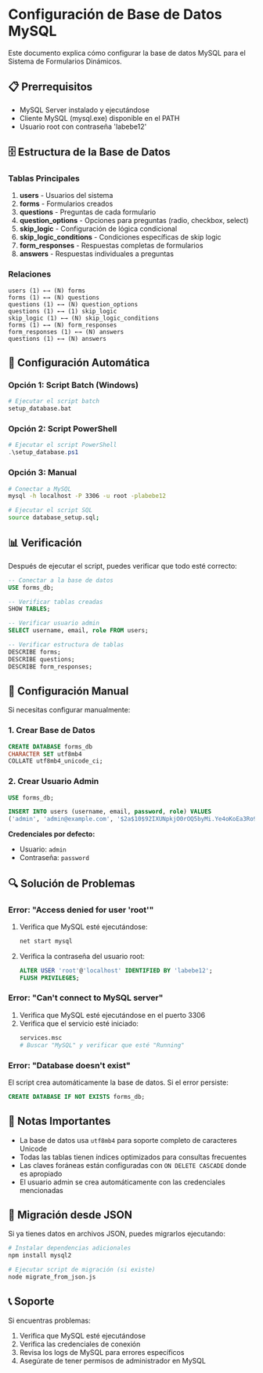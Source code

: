 # Configuración de Base de Datos MySQL

Este documento explica cómo configurar la base de datos MySQL para el Sistema de Formularios Dinámicos.

## 📋 Prerrequisitos

- MySQL Server instalado y ejecutándose
- Cliente MySQL (mysql.exe) disponible en el PATH
- Usuario root con contraseña 'labebe12'

## 🗄️ Estructura de la Base de Datos

### Tablas Principales

1. **users** - Usuarios del sistema
2. **forms** - Formularios creados
3. **questions** - Preguntas de cada formulario
4. **question_options** - Opciones para preguntas (radio, checkbox, select)
5. **skip_logic** - Configuración de lógica condicional
6. **skip_logic_conditions** - Condiciones específicas de skip logic
7. **form_responses** - Respuestas completas de formularios
8. **answers** - Respuestas individuales a preguntas

### Relaciones

```
users (1) ←→ (N) forms
forms (1) ←→ (N) questions
questions (1) ←→ (N) question_options
questions (1) ←→ (1) skip_logic
skip_logic (1) ←→ (N) skip_logic_conditions
forms (1) ←→ (N) form_responses
form_responses (1) ←→ (N) answers
questions (1) ←→ (N) answers
```

## 🚀 Configuración Automática

### Opción 1: Script Batch (Windows)

```bash
# Ejecutar el script batch
setup_database.bat
```

### Opción 2: Script PowerShell

```powershell
# Ejecutar el script PowerShell
.\setup_database.ps1
```

### Opción 3: Manual

```bash
# Conectar a MySQL
mysql -h localhost -P 3306 -u root -plabebe12

# Ejecutar el script SQL
source database_setup.sql;
```

## 📊 Verificación

Después de ejecutar el script, puedes verificar que todo esté correcto:

```sql
-- Conectar a la base de datos
USE forms_db;

-- Verificar tablas creadas
SHOW TABLES;

-- Verificar usuario admin
SELECT username, email, role FROM users;

-- Verificar estructura de tablas
DESCRIBE forms;
DESCRIBE questions;
DESCRIBE form_responses;
```

## 🔧 Configuración Manual

Si necesitas configurar manualmente:

### 1. Crear Base de Datos

```sql
CREATE DATABASE forms_db
CHARACTER SET utf8mb4
COLLATE utf8mb4_unicode_ci;
```

### 2. Crear Usuario Admin

```sql
USE forms_db;

INSERT INTO users (username, email, password, role) VALUES 
('admin', 'admin@example.com', '$2a$10$92IXUNpkjO0rOQ5byMi.Ye4oKoEa3Ro9llC/.og/at2.uheWG/igi', 'admin');
```

**Credenciales por defecto:**
- Usuario: `admin`
- Contraseña: `password`

## 🔍 Solución de Problemas

### Error: "Access denied for user 'root'"

1. Verifica que MySQL esté ejecutándose:
   ```bash
   net start mysql
   ```

2. Verifica la contraseña del usuario root:
   ```sql
   ALTER USER 'root'@'localhost' IDENTIFIED BY 'labebe12';
   FLUSH PRIVILEGES;
   ```

### Error: "Can't connect to MySQL server"

1. Verifica que MySQL esté ejecutándose en el puerto 3306
2. Verifica que el servicio esté iniciado:
   ```bash
   services.msc
   # Buscar "MySQL" y verificar que esté "Running"
   ```

### Error: "Database doesn't exist"

El script crea automáticamente la base de datos. Si el error persiste:

```sql
CREATE DATABASE IF NOT EXISTS forms_db;
```

## 📝 Notas Importantes

- La base de datos usa `utf8mb4` para soporte completo de caracteres Unicode
- Todas las tablas tienen índices optimizados para consultas frecuentes
- Las claves foráneas están configuradas con `ON DELETE CASCADE` donde es apropiado
- El usuario admin se crea automáticamente con las credenciales mencionadas

## 🔄 Migración desde JSON

Si ya tienes datos en archivos JSON, puedes migrarlos ejecutando:

```bash
# Instalar dependencias adicionales
npm install mysql2

# Ejecutar script de migración (si existe)
node migrate_from_json.js
```

## 📞 Soporte

Si encuentras problemas:

1. Verifica que MySQL esté ejecutándose
2. Verifica las credenciales de conexión
3. Revisa los logs de MySQL para errores específicos
4. Asegúrate de tener permisos de administrador en MySQL 